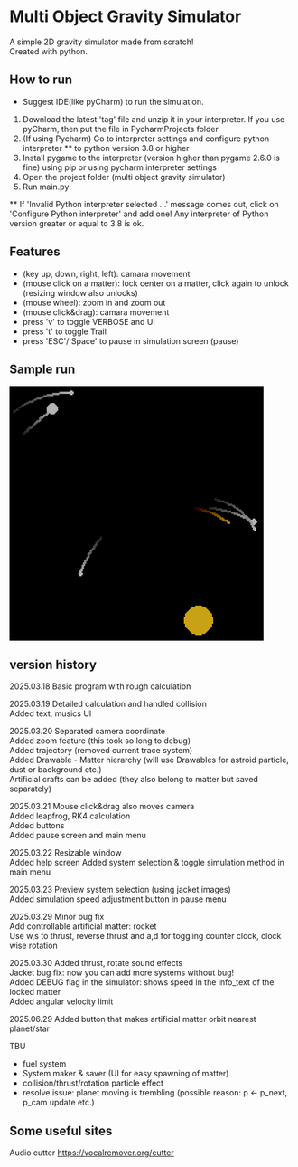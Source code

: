 # Multi Object Gravity Simulator
A simple 2D gravity simulator made from scratch!   
Created with python.


## How to run
* Suggest IDE(like pyCharm) to run the simulation.


1. Download the latest 'tag' file and unzip it in your interpreter. If you use pyCharm, then put the file in PycharmProjects folder
2. (If using Pycharm) Go to interpreter settings and configure python interpreter ** to python version 3.8 or higher
3. Install pygame to the interpreter (version higher than pygame 2.6.0 is fine) using pip or using pycharm interpreter settings
4. Open the project folder (multi object gravity simulator)
5. Run main.py 

** If 'Invalid Python interpreter selected ...' message comes out, click on 'Configure Python interpreter' and add one! Any interpreter of Python version greater or equal to 3.8 is ok.


## Features
- (key up, down, right, left): camara movement 
- (mouse click on a matter): lock center on a matter, click again to unlock (resizing window also unlocks)
- (mouse wheel): zoom in and zoom out
- (mouse click&drag): camara movement 
- press 'v' to toggle VERBOSE and UI
- press 't' to toggle Trail
- press 'ESC'/'Space' to pause in simulation screen (pause)


## Sample run
<img src="./record/6 body.png" align="center">    

   
## version history

2025.03.18 Basic program with rough calculation

2025.03.19 Detailed calculation and handled collision    
Added text, musics UI


2025.03.20 Separated camera coordinate  
Added zoom feature (this took so long to debug)    
Added trajectory (removed current trace system)     
Added Drawable - Matter hierarchy (will use Drawables for astroid particle, dust or background etc.)    
Artificial crafts can be added (they also belong to matter but saved separately)    


2025.03.21 Mouse click&drag also moves camera   
Added leapfrog, RK4 calculation   
Added buttons    
Added pause screen and main menu    


2025.03.22 Resizable window    
Added help screen 
Added system selection & toggle simulation method in main menu


2025.03.23 Preview system selection (using jacket images)   
Added simulation speed adjustment button in pause menu   


2025.03.29 Minor bug fix    
Add controllable artificial matter: rocket   
Use w,s to thrust, reverse thrust and a,d for toggling counter clock, clock wise rotation     


2025.03.30 Added thrust, rotate sound effects    
Jacket bug fix: now you can add more systems without bug!    
Added DEBUG flag in the simulator: shows speed in the info_text of the locked matter    
Added angular velocity limit    


2025.06.29 Added button that makes artificial matter orbit nearest planet/star        


TBU
- fuel system
- System maker & saver (UI for easy spawning of matter)
- collision/thrust/rotation particle effect
- resolve issue: planet moving is trembling (possible reason: p <- p_next, p_cam update etc.)


## Some useful sites
Audio cutter
https://vocalremover.org/cutter



